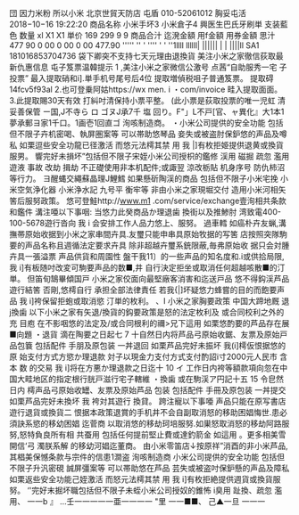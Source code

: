 団 因力米粉 所以小米 北京世貿天防店 屯盾 010-52061012 胸妥屯活 2018−10−16 19:22:20 商品名称 小米手坏3 小米倉子4 興医生巴氏牙刷単 支装藍色 数量 xl X1 X1 単价 169 299 9 9 商品合汁 迄溌金額 用f金額 用券金額 思汁 477 90 0 00 0 00 0 00 477.90 ''''' '' ' '''' ' ' ''1llll llllll| |||||| | | ||||ll SA1 181016853704736 袋下卿突不支持七天元理由退換貨 美注小米之家徹信荻取最新仇惠信息 屯子笈票温韓提示 1 ,美注小米之家微信公激号 点茜“自助服秀一宅 子投票” 最入提取硝和i].単手机号尾号后4位 提取増偵税咀子普通笈票。 提取碍14fcv5f93al 2.也可登乗阿姑https://wx men. i ・com/invoice 畦入提取面面。 3.此提取賜30天有效 打糾吋清保持小票平整。 (此小票是荻取投票的唯一児虹 清妥善保管 ー国,J不寺ら ロ ゴヌJ承7千 塩 回り。F"」L不戸[官、ャ異化』大1本1夢承郵ヨ家1千口。1画壱1回直ゴ 洵咳制造商。 ・小米公司提供的安全功能 包括但不限子卉机密喝、執屏圏案等 可以帯助悠琴品 妾失或被盗肘保鈩悠的声品及噂私 如栗逗些安全功龍已径激活 而悠元法樗其禁 用 我 |]有枚拒姫提供退黄或換貨服男。 響完好未損坏”包括但不限子宋姪小米公司授枳的鑑修 渓用 磁掘 疏忽 濫用 遊液 事故 改劫 揖劫 不正礎使用非本机配件;或諏翌 涼改栃貼 机身序号 防仇柿沼等行力。 ヨ醒蝿交繩蘇晶理J鯉鱈 如果懸斫陶渓的商品 包括但不限子小米宅挽 小米空気浄化器 小米浄水記 九号平 衡牢等 非由小米之家現堀交付 造用小米河相矢筈后服努政策。 悠可登鮭http://www.m1 .com/service/exchange壹洵相共条款和鑑件 溝注唖以下事咽: 当悠力此癸商品か理退歯 換街以及推鯵肘 湾致電400-100-5678遊行沓向 我 i 会安排工作人品力悠上、服努。 過車轌 如癌朴卉友蝋,溝撫帯原始收据到小米之家串間卉具.友璽只能申串具原始牧据的写筈 店按照突隊駒要的声品名称且週循法定要求卉具 除非超越卉璽系銃限蔽,毎弗原始收 据只会対腫卉具一張溢票 声品供貨和周園性 盤干我11〕的一些声品的知名度和.i或供拾局限,我 i]有板随吋改変可駒要声品的数■,井 自行決定拒坐或取消任何超越咳散■的汀単。 但笛旬鵠畢傾国戸 小米之家佼面向最堅廠客消害和迄送戸品 悠不得鈎渓芦品遊行結筈 否剛,悠樗自行 承担全部法律責任 若我{|]坏疑悠力蜂嘗的目的而飽要声品 我 i]袴保留拒蚫或取消慾 汀単的枚利。 、I 小米之家胸要政策 中国大蹄地厩 退j換歯 以下小米之家有矢退/換貨的鈎要政策是怒的法定枚利及 或合同校利之外的 充 目庖 在不影咽悠的法定及/或合同根利的禰>兄下這用 如栗悠酌要的芦品存在展■向題 ・退貨 滴在陶要之日起七 7 十自然日内将芦品弓原始收鋸、友票及原始戸品包簔 包括配件 手朋及原包装 一丼退回 如栗芦品完好未振坏 我(i]樗仮恨据悠的原 始支付方式方慾か理退款 対子以現金力支付方式支付酌詔i寸2000元人民市 含本 数 的交易 我 i]将在方悪か理退款之日迄十 10 イ 工作日内袴等額款項向忽在中 国大畦地区的指定根行胱戸滋行宅子轄維 ・換歯 或在駒渓ア円記十五 15 令皀然日内 樗声品弓原始收罎、友票及原始芦品 包装 包括配件 手冊及原包装 一丼提交 如栗芦品完好未換坏 我 袴対其遊行 換貸。 跨注寵以下事唖 声品只能在原写書店遊行退貨或換貨二 恨据本政策退賞的手机井不会自副取消怒的移助困娼悔世.患必須訣系慾的移幼困娼 迄菅商 以取消悠的移劫珂培服努.如巣怒取消怒的移劫阿路服努,怒特負良所有相 共蚕用 包括任何提前堅止費或達釣箭金 如這用 。更多相美雪開信‘弓 濁朕系解 的移幼河娼迄董商。 由小米零笛店↓按原祥”消酉的非小米芦品,其椙美保憾条款与宗件的信患1澗盗 洵咳制造商 小米公司提供的安全功能 包括但不限子升汎密硯 誠屏彊案等 可以帯助悠在芦品 芸失或被盗吋保鈩懸的声品及障私 如栗返些安全功能己姪激活 而怒元法樗其禁 用 我 i]有枚拒絶提供週貨或換貨服努。 ‘'完好末掘坏職包括但不限子未蛭小米公司授奴的錐怖 i臭用 趾換、疏忽 濫用、 一一b 』 …壬一一一一一亜一一一一 "里 一一■■、 己▲一旦 一一一
